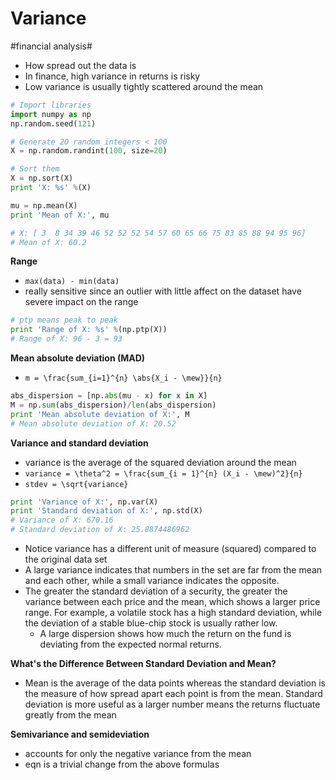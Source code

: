 # Variance
#financial analysis#

* How spread out the data is
* In finance, high variance in returns is risky
* Low variance is usually tightly scattered around the mean

```py
# Import libraries
import numpy as np
np.random.seed(121)

# Generate 20 random integers < 100
X = np.random.randint(100, size=20)

# Sort them
X = np.sort(X)
print 'X: %s' %(X)

mu = np.mean(X)
print 'Mean of X:', mu

# X: [ 3  8 34 39 46 52 52 52 54 57 60 65 66 75 83 85 88 94 95 96]
# Mean of X: 60.2
```

**Range**
* `max(data) - min(data)`
* really sensitive since an outlier with little affect on the dataset have severe impact on the range
```py
# ptp means peak to peak
print 'Range of X: %s' %(np.ptp(X))
# Range of X: 96 - 3 = 93
```

**Mean absolute deviation (MAD)**
* `m = \frac{sum_{i=1}^{n} \abs{X_i - \mew}}{n}`
```py
abs_dispersion = [np.abs(mu - x) for x in X]
M = np.sum(abs_dispersion)/len(abs_dispersion)
print 'Mean absolute deviation of X:', M
# Mean absolute deviation of X: 20.52
```

**Variance and standard deviation**
* variance is the average of the squared deviation around the mean
* `variance = \theta^2 = \frac{sum_{i = 1}^{n} (X_i - \mew)^2}{n}`
* `stdev = \sqrt{variance}`
```py
print 'Variance of X:', np.var(X)
print 'Standard deviation of X:', np.std(X)
# Variance of X: 670.16
# Standard deviation of X: 25.8874486962
```
* Notice variance has a different unit of measure (squared) compared to the original data set
* A large variance indicates that numbers in the set are far from the mean and each other, while a small variance indicates the opposite.
* The greater the standard deviation of a security, the greater the variance between each price and the mean, which shows a larger price range. For example, a volatile stock has a high standard deviation, while the deviation of a stable blue-chip stock is usually rather low.
	* A large dispersion shows how much the return on the fund is deviating from the expected normal returns.

**What's the Difference Between Standard Deviation and Mean?**
* Mean is the average of the data points whereas the standard deviation is the measure of how spread apart each point is from the mean. Standard deviation is more useful as a larger number means the returns fluctuate greatly from the mean

**Semivariance and semideviation**
* accounts for only the negative variance from the mean
* eqn is a trivial change from the above formulas
